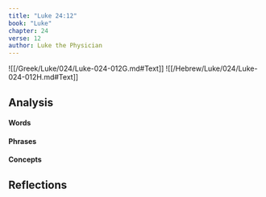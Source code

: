 ```yaml
---
title: "Luke 24:12"
book: "Luke"
chapter: 24
verse: 12
author: Luke the Physician
---
```

![[/Greek/Luke/024/Luke-024-012G.md#Text]]
![[/Hebrew/Luke/024/Luke-024-012H.md#Text]]

## Analysis

#### Words

#### Phrases

#### Concepts

## Reflections
